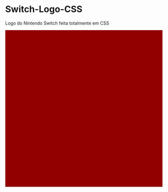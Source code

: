# Switch-Logo-CSS

Logo do Nintendo Switch feita totalmente em CSS

<img width="500" height="500" src="logo.gif">
